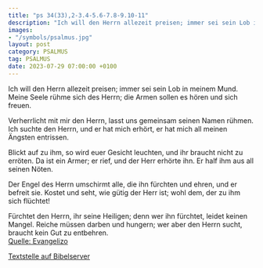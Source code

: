```yaml
---
title: "ps 34(33),2-3.4-5.6-7.8-9.10-11"
description: "Ich will den Herrn allezeit preisen; immer sei sein Lob in meinem Mund. Meine Seele rühme sich des Herrn; die Armen sollen es hören und sich freuen.  Verherrlicht mit mir den Herrn, lasst uns gemeinsam seinen Namen rühmen. Ich suchte den Herrn, und er hat mich erhört, er hat ...."
images:
- "/symbols/psalmus.jpg"
layout: post
category: PSALMUS
tag: PSALMUS
date: 2023-07-29 07:00:00 +0100
---
```

Ich will den Herrn allezeit preisen;
immer sei sein Lob in meinem Mund.
Meine Seele rühme sich des Herrn;
die Armen sollen es hören und sich freuen.

Verherrlicht mit mir den Herrn,
lasst uns gemeinsam seinen Namen rühmen.
Ich suchte den Herrn, und er hat mich erhört,
er hat mich all meinen Ängsten entrissen.<!--more-->

Blickt auf zu ihm, so wird euer Gesicht leuchten,
und ihr braucht nicht zu erröten.
Da ist ein Armer; er rief, und der Herr erhörte ihn.
Er half ihm aus all seinen Nöten.

Der Engel des Herrn umschirmt alle, die ihn fürchten und ehren,
und er befreit sie.
Kostet und seht, wie gütig der Herr ist;
wohl dem, der zu ihm sich flüchtet!

Fürchtet den Herrn, ihr seine Heiligen;
denn wer ihn fürchtet, leidet keinen Mangel.
Reiche müssen darben und hungern;
wer aber den Herrn sucht, braucht kein Gut zu entbehren.<br>
[Quelle: Evangelizo](https://evangeliumtagfuertag.org/DE/gospel)

[Textstelle auf Bibelserver](https://www.bibleserver.com/EU/ps34(33),2-3.4-5.6-7.8-9.10-11)
